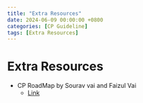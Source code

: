 ```yaml
---
title: "Extra Resources"
date: 2024-06-09 00:00:00 +0800 
categories: [CP Guideline]
tags: [Extra Resources]
---
```


# Extra Resources

- CP RoadMap by Sourav vai and Faizul Vai
  - [Link](https://docs.google.com/document/d/1oglYtdVGkmnqVVF0JN3YzwzlzFNcC4vO_JiYT9hCUSQ/edit?fbclid=IwZXh0bgNhZW0CMTEAAR3crb4N339WyrJB_V2X2HpQBNMHGfk-Cifj65UCwDc5C_zsQVe_-r2WPTE_aem_AUep_NyMqVmPvjNC34Feys2CwNLLsHNHp5TV2yUEgyg1F0tLeZLiQvvq7ZLIolPnHDhu3o7tnfwY7w0UmUwZX4Ok)
